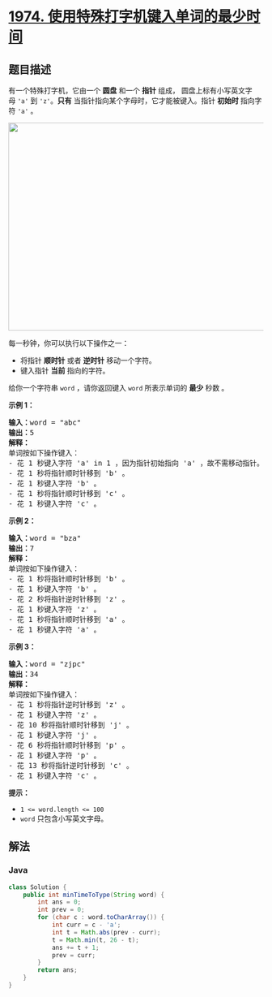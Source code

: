 # [1974. 使用特殊打字机键入单词的最少时间](https://leetcode.cn/problems/minimum-time-to-type-word-using-special-typewriter)

## 题目描述

<p>有一个特殊打字机，它由一个 <strong>圆盘</strong> 和一个 <strong>指针</strong>&nbsp;组成， 圆盘上标有小写英文字母&nbsp;<code>'a'</code> 到&nbsp;<code>'z'</code>。<strong>只有</strong>&nbsp;当指针指向某个字母时，它才能被键入。指针 <strong>初始时</strong>&nbsp;指向字符 <code>'a'</code>&nbsp;。</p>
<img alt="" src="https://gcore.jsdelivr.net/gh/doocs/leetcode@main/solution/1900-1999/1974.Minimum%20Time%20to%20Type%20Word%20Using%20Special%20Typewriter/images/chart.jpg" style="width: 530px; height: 410px;" />
<p>每一秒钟，你可以执行以下操作之一：</p>

<ul>
	<li>将指针 <strong>顺时针</strong>&nbsp;或者 <b>逆时针</b>&nbsp;移动一个字符。</li>
	<li>键入指针 <strong>当前</strong>&nbsp;指向的字符。</li>
</ul>

<p>给你一个字符串&nbsp;<code>word</code>&nbsp;，请你返回键入&nbsp;<code>word</code>&nbsp;所表示单词的 <b>最少</b>&nbsp;秒数&nbsp;。</p>

<p><strong>示例 1：</strong></p>

<pre>
<b>输入：</b>word = "abc"
<b>输出：</b>5
<strong>解释：
</strong>单词按如下操作键入：
- 花 1 秒键入字符 'a' in 1 ，因为指针初始指向 'a' ，故不需移动指针。
- 花 1 秒将指针顺时针移到 'b' 。
- 花 1 秒键入字符 'b' 。
- 花 1 秒将指针顺时针移到 'c' 。
- 花 1 秒键入字符 'c' 。
</pre>

<p><strong>示例 2：</strong></p>

<pre>
<b>输入：</b>word = "bza"
<b>输出：</b>7
<strong>解释：
</strong>单词按如下操作键入：
- 花 1 秒将指针顺时针移到 'b' 。
- 花 1 秒键入字符 'b' 。
- 花 2 秒将指针逆时针移到 'z' 。
- 花 1 秒键入字符 'z' 。
- 花 1 秒将指针顺时针移到 'a' 。
- 花 1 秒键入字符 'a' 。
</pre>

<p><strong>示例 3：</strong></p>

<pre>
<b>输入：</b>word = "zjpc"
<b>输出：</b>34
<strong>解释：</strong>
单词按如下操作键入：
- 花 1 秒将指针逆时针移到 'z' 。
- 花 1 秒键入字符 'z' 。
- 花 10 秒将指针顺时针移到 'j' 。
- 花 1 秒键入字符 'j' 。
- 花 6 秒将指针顺时针移到 'p' 。
- 花 1 秒键入字符 'p' 。
- 花 13 秒将指针逆时针移到 'c' 。
- 花 1 秒键入字符 'c' 。
</pre>

<p><strong>提示：</strong></p>

<ul>
	<li><code>1 &lt;= word.length &lt;= 100</code></li>
	<li><code>word</code>&nbsp;只包含小写英文字母。</li>
</ul>

## 解法

### **Java**

```java
class Solution {
    public int minTimeToType(String word) {
        int ans = 0;
        int prev = 0;
        for (char c : word.toCharArray()) {
            int curr = c - 'a';
            int t = Math.abs(prev - curr);
            t = Math.min(t, 26 - t);
            ans += t + 1;
            prev = curr;
        }
        return ans;
    }
}
```
